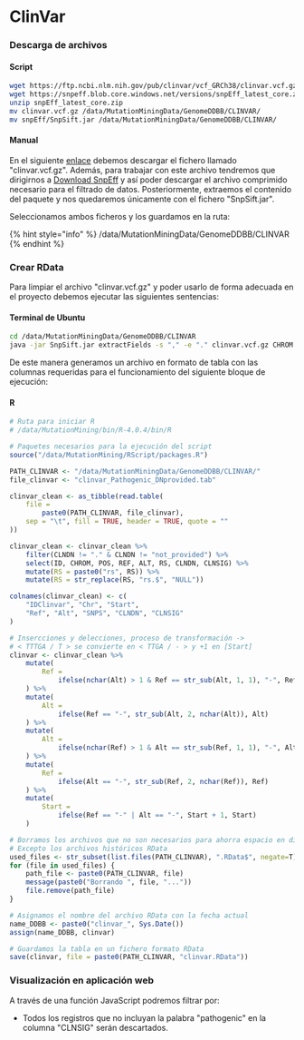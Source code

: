 # ClinVar

### Descarga de archivos

#### Script

```bash
wget https://ftp.ncbi.nlm.nih.gov/pub/clinvar/vcf_GRCh38/clinvar.vcf.gz
wget https://snpeff.blob.core.windows.net/versions/snpEff_latest_core.zip
unzip snpEff_latest_core.zip 
mv clinvar.vcf.gz /data/MutationMiningData/GenomeDDBB/CLINVAR/
mv snpEff/SnpSift.jar /data/MutationMiningData/GenomeDDBB/CLINVAR/    
```

#### Manual

En el siguiente [enlace](https://ftp.ncbi.nlm.nih.gov/pub/clinvar/vcf\_GRCh38/) debemos descargar el fichero llamado "clinvar.vcf.gz". Además, para trabajar con este archivo tendremos que dirigirnos a [Download SnpEff](https://snpeff.blob.core.windows.net/versions/snpEff\_latest\_core.zip) y así poder descargar el archivo comprimido necesario para el filtrado de datos. Posteriormente, extraemos el contenido del paquete y nos quedaremos únicamente con el fichero "SnpSift.jar".&#x20;

Seleccionamos ambos ficheros y los guardamos en la ruta:

{% hint style="info" %}
/data/MutationMiningData/GenomeDDBB/CLINVAR
{% endhint %}

### Crear RData

Para limpiar el archivo "clinvar.vcf.gz" y poder usarlo de forma adecuada en el proyecto debemos ejecutar las siguientes sentencias:

#### Terminal de Ubuntu

```bash
cd /data/MutationMiningData/GenomeDDBB/CLINVAR
java -jar SnpSift.jar extractFields -s "," -e "." clinvar.vcf.gz CHROM POS ID RS REF ALT CLNDN CLNSIG CLNDISDB > clinvar_Pathogenic_DNprovided.tab
```

De este manera generamos un archivo en formato de tabla con las columnas requeridas para el funcionamiento del siguiente bloque de ejecución:

#### R

```r
# Ruta para iniciar R
# /data/MutationMining/bin/R-4.0.4/bin/R

# Paquetes necesarios para la ejecución del script
source("/data/MutationMining/RScript/packages.R")

PATH_CLINVAR <- "/data/MutationMiningData/GenomeDDBB/CLINVAR/"
file_clinvar <- "clinvar_Pathogenic_DNprovided.tab"

clinvar_clean <- as_tibble(read.table(
    file =
        paste0(PATH_CLINVAR, file_clinvar),
    sep = "\t", fill = TRUE, header = TRUE, quote = ""
))

clinvar_clean <- clinvar_clean %>%
    filter(CLNDN != "." & CLNDN != "not_provided") %>%
    select(ID, CHROM, POS, REF, ALT, RS, CLNDN, CLNSIG) %>%
    mutate(RS = paste0("rs", RS)) %>%
    mutate(RS = str_replace(RS, "rs.$", "NULL"))

colnames(clinvar_clean) <- c(
    "IDClinvar", "Chr", "Start",
    "Ref", "Alt", "SNPS", "CLNDN", "CLNSIG"
)

# Insercciones y delecciones, proceso de transformación ->
# < TTTGA / T > se convierte en < TTGA / - > y +1 en [Start]
clinvar <- clinvar_clean %>%
    mutate(
        Ref =
            ifelse(nchar(Alt) > 1 & Ref == str_sub(Alt, 1, 1), "-", Ref)
    ) %>%
    mutate(
        Alt =
            ifelse(Ref == "-", str_sub(Alt, 2, nchar(Alt)), Alt)
    ) %>%
    mutate(
        Alt =
            ifelse(nchar(Ref) > 1 & Alt == str_sub(Ref, 1, 1), "-", Alt)
    ) %>%
    mutate(
        Ref =
            ifelse(Alt == "-", str_sub(Ref, 2, nchar(Ref)), Ref)
    ) %>%
    mutate(
        Start =
            ifelse(Ref == "-" | Alt == "-", Start + 1, Start)
    )

# Borramos los archivos que no son necesarios para ahorra espacio en disco
# Excepto los archivos históricos RData
used_files <- str_subset(list.files(PATH_CLINVAR), ".RData$", negate=T)
for (file in used_files) {
    path_file <- paste0(PATH_CLINVAR, file)
    message(paste0("Borrando ", file, "..."))
    file.remove(path_file)
}

# Asignamos el nombre del archivo RData con la fecha actual
name_DDBB <- paste0("clinvar_", Sys.Date())
assign(name_DDBB, clinvar)

# Guardamos la tabla en un fichero formato RData
save(clinvar, file = paste0(PATH_CLINVAR, "clinvar.RData"))
```

### Visualización en aplicación web

A través de una función JavaScript podremos filtrar por:

* Todos los registros que no incluyan la palabra "pathogenic" en la columna "CLNSIG" serán descartados.

